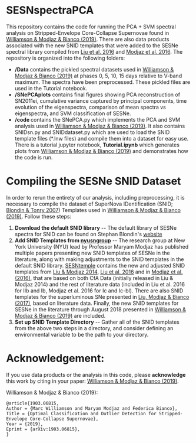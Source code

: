 # SESNspectraPCA

This repository contains the code for running the PCA + SVM spectral analysis on Stripped-Envelope Core-Collapse Supernovae found in [Williamson & Modjaz & Bianco (2019)](https://arxiv.org/abs/1903.06815). There are also data products associated with the new SNID templates that were added to the SESNe spectral library compiled from [Liu et al. 2016](http://adsabs.harvard.edu/abs/2016ApJ...827...90L) and [Modjaz et al. 2016](http://adsabs.harvard.edu/abs/2016ApJ...832..108M). The repository is organized into the following folders:
- <b>/Data</b> contains the pickled spectral datasets used in [Williamson & Modjaz & Bianco (2019)](https://arxiv.org/abs/1903.06815) at phases 0, 5, 10, 15 days relative to V-band maximum. The spectra have been preprocessed. These pickled files are used in the Tutorial notebook.
- <b>/SNePCAplots</b> contains final figures showing PCA reconstruction of SN2011ei, cumulative variance captured by principal components, time evolution of the eigenspectra, comparison of mean spectra vs eigenspectra, and SVM classification of SESNe.
- <b>/code </b> contains the SNePCA.py which implements the PCA and SVM analysis used in [Williamson & Modjaz & Bianco (2019)](https://arxiv.org/abs/1903.06815). It also contains SNIDsn.py and SNIDdataset.py which are used to load the SNID template files (\*.lnw files) and compile them into a dataset for easy use. There is a tutorial jupyter notebook, <b> Tutorial.ipynb </b> which generates plots from [Williamson & Modjaz & Bianco (2019)](https://arxiv.org/abs/1903.06815) and demonstrates how the code is run.

# Compiling the SESNe SNID Dataset

In order to rerun the entirety of our analysis, including preprocessing, it is necessary to compile the dataset of SuperNova IDentification (SNID; [Blondin & Tonry 2007](https://iopscience.iop.org/article/10.1086/520494/meta)) Templates used in [Williamson & Modjaz & Bianco (2019)](https://arxiv.org/abs/1903.06815). Follow these steps:

1. <b>Download the default SNID library</b> -- The default library of SESNe spectra for SNID can be found on Stephan Blondin's [website](https://people.lam.fr/blondin.stephane/software/snid/)
2. <b>Add SNID Templates from [nyusngroup](https://github.com/nyusngroup/SESNtemple)</b> -- The research group at New York University (NYU) lead by Professor Maryam Modjaz has published multiple papers presenting new SNID templates of SESNe in the literature, along with making adjustments to the SNID templates in the default SNID library. [SESNtemple](https://github.com/nyusngroup/SESNtemple) contains the new and adjusted SNID templates from [Liu & Modjaz 2014](http://adsabs.harvard.edu/abs/2014arXiv1405.1437L), [Liu et al. 2016](http://adsabs.harvard.edu/abs/2016ApJ...827...90L) and in [Modjaz et al. (2016)](http://adsabs.harvard.edu/abs/2016ApJ...832..108M), that are based on both CfA Data (initially released in Liu & Modjaz 2014) and the rest of literature data (included in Liu et al. 2016 for IIb and Ib, Modjaz et al. 2016 for Ic and Ic-bl). There are also SNID templates for the superluminous SNe presented in [Liu, Modjaz & Bianco (2017)](http://adsabs.harvard.edu/abs/2016arXiv161207321L), based on literature data. Finally, the new SNID templates for SESNe in the literature through August 2018 presented in [Williamson & Modjaz & Bianco (2019)](https://arxiv.org/abs/1903.06815) are included.
3. <b>Set up SNID Template Directory</b> -- Gather all of the SNID templates from the above two steps in a directory, and consider defining an environmental variable to be the path to your directory.

# Acknowledgement:

If you use data products or the analysis in this code, please <b>acknowledge</b> this work by citing in your paper: [Williamson & Modjaz & Bianco (2019)](https://arxiv.org/abs/1903.06815).

Williamson & Modjaz & Bianco (2019):

  	@article{1903.06815,
    Author = {Marc Williamson and Maryam Modjaz and Federica Bianco},
    Title = {Optimal Classification and Outlier Detection for Stripped-Envelope Core-Collapse Supernovae},
    Year = {2019},
    Eprint = {arXiv:1903.06815},
    }
